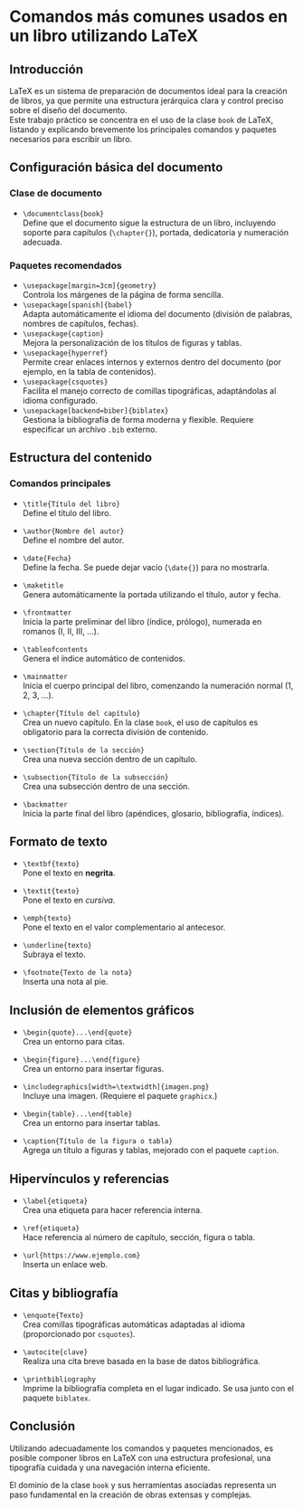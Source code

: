 # Comandos más comunes usados en un libro utilizando LaTeX

## Introducción

LaTeX es un sistema de preparación de documentos ideal para la creación de libros, ya que permite una estructura jerárquica clara y control preciso sobre el diseño del documento.  
Este trabajo práctico se concentra en el uso de la clase `book` de LaTeX, listando y explicando brevemente los principales comandos y paquetes necesarios para escribir un libro.

## Configuración básica del documento

### Clase de documento
- `\documentclass{book}`  
Define que el documento sigue la estructura de un libro, incluyendo soporte para capítulos (`\chapter{}`), portada, dedicatoria y numeración adecuada.

### Paquetes recomendados
- `\usepackage[margin=3cm]{geometry}`  
Controla los márgenes de la página de forma sencilla.
- `\usepackage[spanish]{babel}`  
Adapta automáticamente el idioma del documento (división de palabras, nombres de capítulos, fechas).
- `\usepackage{caption}`  
Mejora la personalización de los títulos de figuras y tablas.
- `\usepackage{hyperref}`  
Permite crear enlaces internos y externos dentro del documento (por ejemplo, en la tabla de contenidos).
- `\usepackage{csquotes}`  
Facilita el manejo correcto de comillas tipográficas, adaptándolas al idioma configurado.
- `\usepackage[backend=biber]{biblatex}`  
Gestiona la bibliografía de forma moderna y flexible. Requiere especificar un archivo `.bib` externo.

## Estructura del contenido

### Comandos principales
- `\title{Título del libro}`  
Define el título del libro.
- `\author{Nombre del autor}`  
Define el nombre del autor.
- `\date{Fecha}`  
Define la fecha. Se puede dejar vacío (`\date{}`) para no mostrarla.

- `\maketitle`  
Genera automáticamente la portada utilizando el título, autor y fecha.

- `\frontmatter`  
Inicia la parte preliminar del libro (índice, prólogo), numerada en romanos (I, II, III, ...).

- `\tableofcontents`  
Genera el índice automático de contenidos.

- `\mainmatter`  
Inicia el cuerpo principal del libro, comenzando la numeración normal (1, 2, 3, ...).

- `\chapter{Título del capítulo}`  
Crea un nuevo capítulo. En la clase `book`, el uso de capítulos es obligatorio para la correcta división de contenido.

- `\section{Título de la sección}`  
Crea una nueva sección dentro de un capítulo.

- `\subsection{Título de la subsección}`  
Crea una subsección dentro de una sección.

- `\backmatter`  
Inicia la parte final del libro (apéndices, glosario, bibliografía, índices).

## Formato de texto

- `\textbf{texto}`  
Pone el texto en **negrita**.

- `\textit{texto}`  
Pone el texto en *cursiva*.

- `\emph{texto}`  
Pone el texto en el valor complementario al antecesor.

- `\underline{texto}`  
Subraya el texto.

- `\footnote{Texto de la nota}`  
Inserta una nota al pie.

## Inclusión de elementos gráficos

- `\begin{quote}...\end{quote}`  
Crea un entorno para citas.

- `\begin{figure}...\end{figure}`  
Crea un entorno para insertar figuras.

- `\includegraphics[width=\textwidth]{imagen.png}`  
Incluye una imagen. (Requiere el paquete `graphicx`.)

- `\begin{table}...\end{table}`  
Crea un entorno para insertar tablas.

- `\caption{Título de la figura o tabla}`  
Agrega un título a figuras y tablas, mejorado con el paquete `caption`.

## Hipervínculos y referencias

- `\label{etiqueta}`  
Crea una etiqueta para hacer referencia interna.

- `\ref{etiqueta}`  
Hace referencia al número de capítulo, sección, figura o tabla.

- `\url{https://www.ejemplo.com}`  
Inserta un enlace web.

## Citas y bibliografía

- `\enquote{Texto}`  
Crea comillas tipográficas automáticas adaptadas al idioma (proporcionado por `csquotes`).

- `\autocite{clave}`  
Realiza una cita breve basada en la base de datos bibliográfica.

- `\printbibliography`  
Imprime la bibliografía completa en el lugar indicado. Se usa junto con el paquete `biblatex`.

## Conclusión

Utilizando adecuadamente los comandos y paquetes mencionados, es posible componer libros en LaTeX con una estructura profesional, una tipografía cuidada y una navegación interna eficiente.

El dominio de la clase `book` y sus herramientas asociadas representa un paso fundamental en la creación de obras extensas y complejas.
